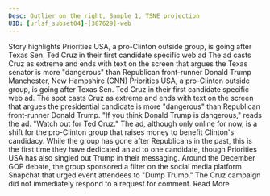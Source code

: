 ```yaml
---
Desc: Outlier on the right, Sample 1, TSNE projection
UID: [urlsf_subset04]-[387629]-web
---
```


Story highlights Priorities USA, a pro-Clinton outside group, is going after Texas Sen. Ted Cruz in their first candidate specific web ad
The ad casts Cruz as extreme and ends with text on the screen that argues the Texas senator is more "dangerous" than Republican front-runner Donald Trump
Manchester, New Hampshire (CNN) Priorities USA, a pro-Clinton outside group, is going after Texas Sen. Ted Cruz in their first candidate specific web ad.
The spot casts Cruz as extreme and ends with text on the screen that argues the presidential candidate is more "dangerous" than Republican front-runner Donald Trump.
"If you think Donald Trump is dangerous," reads the ad. "Watch out for Ted Cruz."
The ad, although only online for now, is a shift for the pro-Clinton group that raises money to benefit Clinton's candidacy. While the group has gone after Republicans in the past, this is the first time they have dedicated an ad to one candidate, though Priorities USA has also singled out Trump in their messaging. Around the December GOP debate, the group sponsored a filter on the social media platform Snapchat that urged event attendees to "Dump Trump."
The Cruz campaign did not immediately respond to a request for comment.
Read More